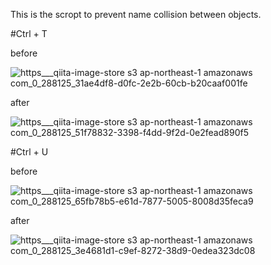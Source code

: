This is the scropt to prevent name collision between objects.

#Ctrl + T

before

![https___qiita-image-store s3 ap-northeast-1 amazonaws com_0_288125_31ae4df8-d0fc-2e2b-60cb-b20caaf001fe](https://user-images.githubusercontent.com/43929933/88143178-bf1c7b00-cc31-11ea-9a80-ff8d82321e71.png)

after

![https___qiita-image-store s3 ap-northeast-1 amazonaws com_0_288125_51f78832-3398-f4dd-9f2d-0e2fead890f5](https://user-images.githubusercontent.com/43929933/88143185-c17ed500-cc31-11ea-8c3e-3b3bb71eb9c6.png)

#Ctrl + U

before

![https___qiita-image-store s3 ap-northeast-1 amazonaws com_0_288125_65fb78b5-e61d-7877-5005-8008d35feca9](https://user-images.githubusercontent.com/43929933/88143193-c3489880-cc31-11ea-8f3d-15cba944caf5.png)

after

![https___qiita-image-store s3 ap-northeast-1 amazonaws com_0_288125_3e4681d1-c9ef-8272-38d9-0edea323dc08](https://user-images.githubusercontent.com/43929933/88143198-c5aaf280-cc31-11ea-80ce-64b928d911de.png)
